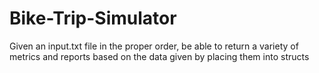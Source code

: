 # Bike-Trip-Simulator
Given an input.txt file in the proper order, be able to return a variety of metrics and reports based on the data given by placing them into structs
